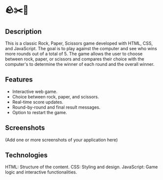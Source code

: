 
# :rock::scissors::page_with_curl:


## Description
This is a classic Rock, Paper, Scissors game developed with HTML, CSS, and JavaScript. The goal is to play against the computer and see who wins more rounds out of a total of 5. The game allows the user to choose between rock, paper, or scissors and compares their choice with the computer's to determine the winner of each round and the overall winner.

## Features
- Interactive web game.
- Choice between rock, paper, and scissors.
- Real-time score updates.
- Round-by-round and final result messages.
- Option to restart the game.

## Screenshots
(Add one or more screenshots of your application here)

## Technologies
HTML: Structure of the content.
CSS: Styling and design.
JavaScript: Game logic and interactive functionalities.

